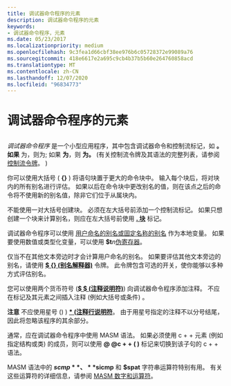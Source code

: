 ```yaml
---
title: 调试器命令程序的元素
description: 调试器命令程序的元素
keywords:
- 调试器命令程序，元素
ms.date: 05/23/2017
ms.localizationpriority: medium
ms.openlocfilehash: 9c3fea1d66cbf38ee976b6c05728372e99089a76
ms.sourcegitcommit: 418e6617e2a695c9cb4b37b5b60e264760858acd
ms.translationtype: MT
ms.contentlocale: zh-CN
ms.lasthandoff: 12/07/2020
ms.locfileid: "96834773"
---
```

# <a name="elements-of-a-debugger-command-program"></a>调试器命令程序的元素


## <span id="ddk_elements_of_a_debugger_command_program_dbg"></span><span id="DDK_ELEMENTS_OF_A_DEBUGGER_COMMAND_PROGRAM_DBG"></span>


*调试器命令程序* 是一个小型应用程序，其中包含调试器命令和控制流标记，如 **。如果** 为，则为; 如果 **为**，则 **为。**  (有关控制流令牌及其语法的完整列表，请参阅 [控制流令牌](control-flow-tokens.md)。 ) 

你可以使用大括号 ( **{}** ) 将语句块置于更大的命令块中。 输入每个块后，将对块内的所有别名进行评估。 如果以后在命令块中更改别名的值，则在该点之后的命令将不使用新的别名值，除非它们位于从属块内。

不能使用一对大括号创建块。 必须在左大括号前添加一个控制流标记。 如果只想创建一个块来计算别名，则应在左大括号前使用 [**. 块**](-block.md) 标记。

调试器命令程序可以使用 [用户命名的别名或固定名称的别名](using-aliases.md) 作为本地变量。 如果要使用数值或类型化变量，可以使用 **$t**_n_[伪寄存器](pseudo-register-syntax.md)。

仅当不在其他文本旁边时才会计算用户命名的别名。 如果要评估其他文本旁边的别名，请使用 [**$ {} (别名解释器)**](-------alias-interpreter-.md) 令牌。 此令牌包含可选的开关，使你能够以多种方式评估别名。

您可以使用两个货币符号 ([**$ $ (注释说明符)**](-----comment-specifier-.md)) 向调试器命令程序添加注释。 不应在标记及其元素之间插入注释 (例如大括号或条件) 。

**注意**  不应使用星号 () ) [**\* (注释行说明符**](----comment-line-specifier-.md)。 由于用星号指定的注释不以分号结尾，因此将忽略该程序的其余部分。

 

通常，应在调试器命令程序中使用 MASM 语法。 如果必须使用 c + + 元素 (例如指定结构或类) 的成员，则可以使用 **@ @c + + ( )** 标记来切换到该子句的 c + + 语法。

MASM 语法中的 **$scmp**、 **$sicmp** 和 **$spat** 字符串运算符特别有用。 有关这些运算符的详细信息，请参阅 [MASM 数字和运算符](masm-numbers-and-operators.md)。

 

 





